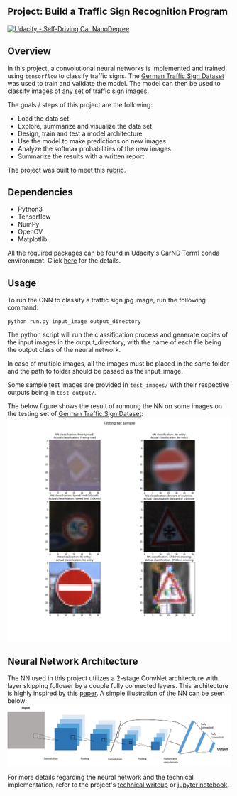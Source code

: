 ## Project: Build a Traffic Sign Recognition Program
[![Udacity - Self-Driving Car NanoDegree](https://s3.amazonaws.com/udacity-sdc/github/shield-carnd.svg)](http://www.udacity.com/drive)

## Overview

In this project, a convolutional neural networks is implemented and trained using `tensorflow` to classify traffic signs. The [German Traffic Sign Dataset](http://benchmark.ini.rub.de/?section=gtsrb&subsection=dataset) was used to train and validate the model. The model can then be used to classify images of any set of traffic sign images.

The goals / steps of this project are the following:
* Load the data set
* Explore, summarize and visualize the data set
* Design, train and test a model architecture
* Use the model to make predictions on new images
* Analyze the softmax probabilities of the new images
* Summarize the results with a written report

The project was built to meet this [rubric](https://review.udacity.com/#!/rubrics/481/view).

## Dependencies

* Python3 
* Tensorflow
* NumPy
* OpenCV
* Matplotlib

All the required packages can be found in Udacity's CarND Term1 conda environment. Click [here](https://github.com/udacity/CarND-Term1-Starter-Kit/blob/master/README.md) for the details.

## Usage

To run the CNN to classify a traffic sign jpg image, run the following command:
```
python run.py input_image output_directory
```

The python script will run the classification process and generate copies of the input images in the output_directory, with the name of each file being the output class of the neural network.

In case of multiple images, all the images must be placed in the same folder and the path to folder should be passed as the input_image.

Some sample test images are provided in `test_images/` with their respective outputs being in `test_output/`.

The below figure shows the result of runnung the NN on some images on the testing set of [German Traffic Sign Dataset](http://benchmark.ini.rub.de/?section=gtsrb&subsection=dataset):
![test_images](writeup_images/testing_set_sample.jpg) 

## Neural Network Architecture

The NN used in this project utilizes a 2-stage ConvNet architecture with layer skipping follower by a couple fully connected layers. This architecture is highly inspired by this [paper](https://ieeexplore.ieee.org/document/6033589). A simple illustration of the NN can be seen below:
![NN_architecture](writeup_images/NN_architecture.jpg)

For more details regarding the neural network and the technical implementation, refer to the project's [technical writeup](technical_writeup.md) or [jupyter notebook](Traffic_Sign_Classifier.ipynb).